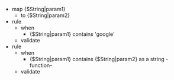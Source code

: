 * map {$String|param1}
   * to {$String|param2}
* rule
   * when
      * {$String|param1} contains 'google'
   * validate
* rule
   * when
      * {$String|param1} contains {$String|param2} as a string -function-
   * validate
